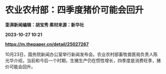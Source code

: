 # 农业农村部：四季度猪价可能会回升
**澎湃新闻编辑：胡宝秀 素材来源：新华社**

**2023-10-27 10:21**

**https://m.thepaper.cn/detail/25027267**

10月23日，国务院新闻办公室举行新闻发布会。农业农村部畜牧兽医局负责人陈光华介绍，当前和今后一个时期，生猪生产仍在惯性增长，四季度是消费旺季，猪价可能会回升。